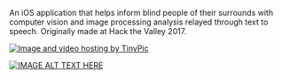 An iOS application that helps inform blind people of their surrounds with computer vision and image processing analysis relayed through text to speech. Originally made at Hack the Valley 2017. 

<a href="http://tinypic.com?ref=ixffh4" target="_blank"><img src="http://i64.tinypic.com/ixffh4.jpg" border="0" alt="Image and video hosting by TinyPic"></a>

[![IMAGE ALT TEXT HERE](https://img.youtube.com/Y6De6pzl0Uc&t=75s//0.jpg)](https://www.youtube.com/watch?v=Y6De6pzl0Uc&t=75s)


